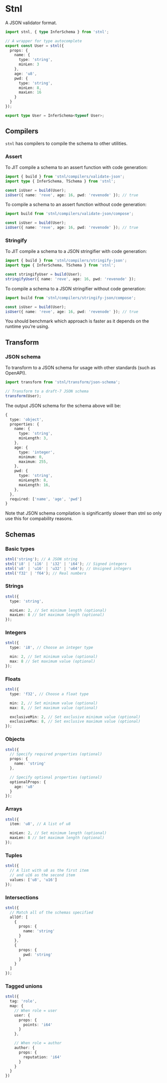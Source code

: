 # Stnl
A JSON validator format.
```ts
import stnl, { type InferSchema } from 'stnl';

// A wrapper for type autocomplete
export const User = stnl({
  props: {
    name: {
      type: 'string',
      minLen: 3
    },
    age: 'u8',
    pwd: {
      type: 'string',
      minLen: 8,
      maxLen: 16
    }
  }
});

export type User = InferSchema<typeof User>;
```

## Compilers
`stnl` has compilers to compile the schema to other utilities.

### Assert

To JIT compile a schema to an assert function with code generation:
```ts
import { build } from 'stnl/compilers/validate-json';
import type { InferSchema, TSchema } from 'stnl';

const isUser = build(User);
isUser({ name: 'reve', age: 16, pwd: 'revenode' }); // true
```

To compile a schema to an assert function without code generation:
```ts
import build from 'stnl/compilers/validate-json/compose';

const isUser = build(User);
isUser({ name: 'reve', age: 16, pwd: 'revenode' }); // true
```

### Stringify
To JIT compile a schema to a JSON stringifier with code generation:
```ts
import { build } from 'stnl/compilers/stringify-json';
import type { InferSchema, TSchema } from 'stnl';

const stringifyUser = build(User);
stringifyUser({ name: 'reve', age: 16, pwd: 'revenode' });
```

To compile a schema to a JSON stringifier without code generation:
```ts
import build from 'stnl/compilers/stringify-json/compose';

const isUser = build(User);
isUser({ name: 'reve', age: 16, pwd: 'revenode' }); // true
```

You should benchmark which approach is faster as it depends on the runtime you're using.

## Transform

### JSON schema
To transform to a JSON schema for usage with other standards (such as OpenAPI).
```ts
import transform from 'stnl/transform/json-schema';

// Transform to a draft-7 JSON schema
transform(User);
```

The output JSON schema for the schema above will be:
```ts
{
  type: 'object',
  properties: {
    name: {
      type: 'string',
      minLength: 3,
    },
    age: {
      type: 'integer',
      minimum: 0,
      maximum: 255,
    },
    pwd: {
      type: 'string',
      minLength: 8,
      maxLength: 16,
    },
  },
  required: ['name', 'age', 'pwd']
}
```

Note that JSON schema compilation is significantly slower than stnl so only use this for compability reasons.

## Schemas

### Basic types
```ts
stnl('string'); // A JSON string
stnl('i8' | 'i16' | 'i32' | 'i64'); // Signed integers
stnl('u8' | 'u16' | 'u32' | 'u64'); // Unsigned integers
stnl('f32' | 'f64'); // Real numbers
```

### Strings
```ts
stnl({
  type: 'string',

  minLen: 2, // Set minimum length (optional)
  maxLen: 8 // Set maximum length (optional)
});
```

### Integers
```ts
stnl({
  type: 'i8', // Choose an integer type

  min: 2, // Set minimum value (optional)
  max: 8 // Set maximum value (optional)
});
```

### Floats
```ts
stnl({
  type: 'f32', // Choose a float type

  min: 2, // Set minimum value (optional)
  max: 8, // Set maximum value (optional)

  exclusiveMin: 2, // Set exclusive minimum value (optional)
  exclusiveMax: 8, // Set exclusive maximum value (optional)
});
```

### Objects
```ts
stnl({
  // Specify required properties (optional)
  props: {
    name: 'string'
  },

  // Specify optional properties (optional)
  optionalProps: {
    age: 'u8'
  }
});
```

### Arrays
```ts
stnl({
  item: 'u8', // A list of u8

  minLen: 2, // Set minimum length (optional)
  maxLen: 8 // Set maximum length (optional)
});
```

### Tuples
```ts
stnl({
  // A list with u8 as the first item
  // and u16 as the second item
  values: ['u8', 'u16']
});
```

### Intersections
```ts
stnl({
  // Match all of the schemas specified
  allOf: [
    {
      props: {
        name: 'string'
      }
    },
    {
      props: {
        pwd: 'string'
      }
    }
  ]
});
```

### Tagged unions
```ts
stnl({
  tag: 'role',
  map: {
    // When role = user
    user: {
      props: {
        points: 'i64'
      }
    },

    // When role = author
    author: {
      props: {
        reputation: 'i64'
      }
    }
  }
})
```
